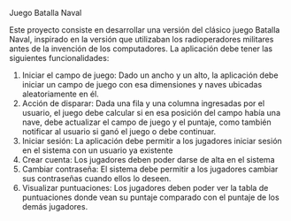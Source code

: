 Juego Batalla Naval


Este proyecto consiste en desarrollar una versión del clásico juego Batalla Naval, inspirado en la
versión que utilizaban los radioperadores militares antes de la invención de los computadores.
La aplicación debe tener las siguientes funcionalidades:
1. Iniciar el campo de juego: Dado un ancho y un alto, la aplicación debe iniciar un campo de
juego con esa dimensiones y naves ubicadas aleatoriamente en él.
2. Acción de disparar: Dada una fila y una columna ingresadas por el usuario, el juego debe
calcular si en esa posición del campo había una nave, debe actualizar el campo de juego y
el puntaje, como también notificar al usuario si ganó el juego o debe continuar.
3. Iniciar sesión: La aplicación debe permitir a los jugadores iniciar sesión en el sistema con
un usuario ya existente
4. Crear cuenta: Los jugadores deben poder darse de alta en el sistema
5. Cambiar contraseña: El sistema debe permitir a los jugadores cambiar sus contraseñas
cuando ellos lo deseen.
6. Visualizar puntuaciones: Los jugadores deben poder ver la tabla de puntuaciones donde
vean su puntaje comparado con el puntaje de los demás jugadores.



	